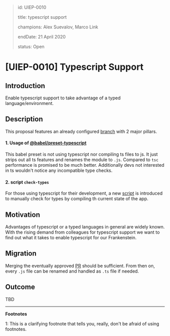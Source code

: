 > id: UIEP-0010
>
> title: typescript support
>
> champions: Alex Suevalov, Marco Link 
>
> endDate: 21 April 2020
>
> status: Open

# [UIEP-0010] Typescript Support

<!--
  The sections below are a starting point, but add or remove sections as you see fit. These are the most important sections, but if you are attempting to introduce a new library you may want to discuss different solutions to the problem as well, for example.
  -->

## Introduction

Enable typescript support to take advantage of a typed language/environment. 

## Description

This proposal features an already configured [branch](https://github.com/contentful/user_interface/pull/5680) with 2 major pillars.

#### 1. Usage of [@babel/preset-typescript](https://babeljs.io/docs/en/babel-preset-typescript)
This babel preset is not using typescript nor compiling ts files to js. It just strips out all ts features and renames the module to `.js`.
Compared to `tsc` performance is promised to be much better. Additionally devs not interested in ts wouldn't notice any incompatible type checks.                    

#### 2. script `check-types`
For those using typescript for their development, a new [script](https://github.com/contentful/user_interface/blob/feature/ts-babel-setup/package.json#L287) is introduced to manually check for types by compiling th current state of the app.

## Motivation

Advantages of typescript or a typed languages in general are widely known. 
With the rising demand from colleagues for typescript support we want to find out what it takes to enable typescript for our Frankenstein. 

## Migration

Merging the eventually approved [PR](https://github.com/contentful/user_interface/pull/5680) should be sufficient. 
From then on, every `.js` file can be renamed and handled as `.ts` file if needed.

## Outcome

<!-- Describe your UIEP outcome briefly, stating if it was approved or rejected, a short summary of the discussions, and any actions or follow up that need to be taken. -->

TBD

---

**Footnotes**

1: This is a clarifying footnote that tells you, really, don't be afraid of using footnotes.
